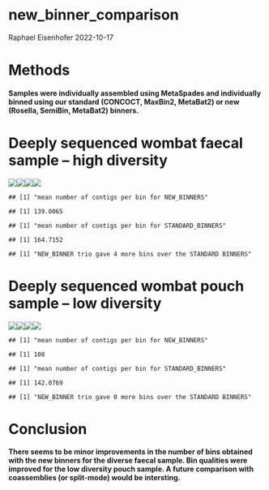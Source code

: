 new_binner_comparison
================
Raphael Eisenhofer
2022-10-17

# Methods

#### Samples were individually assembled using MetaSpades and individually binned using our standard (CONCOCT, MaxBin2, MetaBat2) or new (Rosella, SemiBin, MetaBat2) binners.

# Deeply sequenced wombat faecal sample – high diversity

![](binner_comparison_files/figure-gfm/unnamed-chunk-1-1.png)<!-- -->![](binner_comparison_files/figure-gfm/unnamed-chunk-1-2.png)<!-- -->![](binner_comparison_files/figure-gfm/unnamed-chunk-1-3.png)<!-- -->![](binner_comparison_files/figure-gfm/unnamed-chunk-1-4.png)<!-- -->

    ## [1] "mean number of contigs per bin for NEW_BINNERS"

    ## [1] 139.0065

    ## [1] "mean number of contigs per bin for STANDARD_BINNERS"

    ## [1] 164.7152

    ## [1] "NEW_BINNER trio gave 4 more bins over the STANDARD BINNERS"

# Deeply sequenced wombat pouch sample – low diversity

![](binner_comparison_files/figure-gfm/unnamed-chunk-2-1.png)<!-- -->![](binner_comparison_files/figure-gfm/unnamed-chunk-2-2.png)<!-- -->![](binner_comparison_files/figure-gfm/unnamed-chunk-2-3.png)<!-- -->![](binner_comparison_files/figure-gfm/unnamed-chunk-2-4.png)<!-- -->

    ## [1] "mean number of contigs per bin for NEW_BINNERS"

    ## [1] 108

    ## [1] "mean number of contigs per bin for STANDARD_BINNERS"

    ## [1] 142.0769

    ## [1] "NEW_BINNER trio gave 0 more bins over the STANDARD BINNERS"

# Conclusion

#### There seems to be minor improvements in the number of bins obtained with the new binners for the diverse faecal sample. Bin qualities were improved for the low diversity pouch sample. A future comparison with coassemblies (or split-mode) would be intersting.
